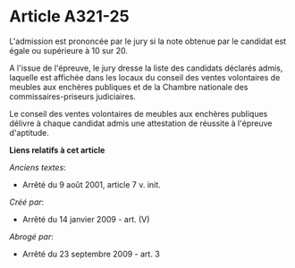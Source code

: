 # Article A321-25

L'admission est prononcée par le jury si la note obtenue par le candidat est égale ou supérieure à 10 sur 20.

A l'issue de l'épreuve, le jury dresse la liste des candidats déclarés admis, laquelle est affichée dans les locaux du
conseil des ventes volontaires de meubles aux enchères publiques et de la Chambre nationale des commissaires-priseurs
judiciaires.

Le conseil des ventes volontaires de meubles aux enchères publiques délivre à chaque candidat admis une attestation de
réussite à l'épreuve d'aptitude.

**Liens relatifs à cet article**

_Anciens textes_:

  - Arrêté du 9 août 2001, article 7 v. init.

_Créé par_:

  - Arrêté du 14 janvier 2009 - art. (V)

_Abrogé par_:

  - Arrêté du 23 septembre 2009 - art. 3
